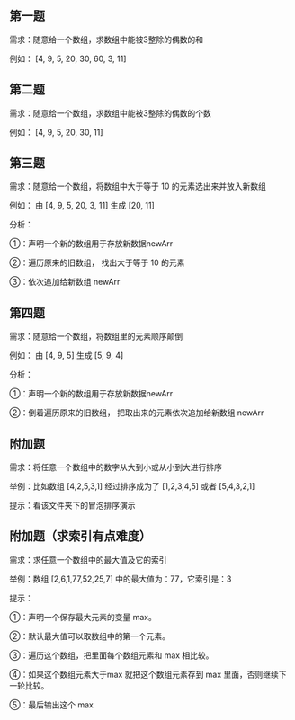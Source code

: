 



## 第一题

需求：随意给一个数组，求数组中能被3整除的偶数的和

例如： [4, 9, 5, 20, 30, 60, 3, 11]





## 第二题

需求：随意给一个数组，求数组中能被3整除的偶数的个数

例如： [4, 9, 5, 20, 30, 11]







## 第三题

需求：随意给一个数组，将数组中大于等于 10 的元素选出来并放入新数组

例如： 由 [4, 9, 5, 20, 3, 11]  生成  [20, 11]    

分析：

①：声明一个新的数组用于存放新数据newArr

②：遍历原来的旧数组， 找出大于等于 10 的元素

③：依次追加给新数组 newArr





## 第四题

需求：随意给一个数组，将数组里的元素顺序颠倒

例如： 由 [4, 9, 5]  生成  [5, 9, 4]    

分析：

①：声明一个新的数组用于存放新数据newArr

②：倒着遍历原来的旧数组， 把取出来的元素依次追加给新数组 newArr







## 附加题

需求：将任意一个数组中的数字从大到小或从小到大进行排序

举例：比如数组 [4,2,5,3,1] 经过排序成为了 [1,2,3,4,5]  或者 [5,4,3,2,1]

提示：看该文件夹下的冒泡排序演示





## 附加题（求索引有点难度）

需求：求任意一个数组中的最大值及它的索引

举例：数组 [2,6,1,77,52,25,7] 中的最大值为：77，它索引是：3

提示：

①：声明一个保存最大元素的变量 max。

②：默认最大值可以取数组中的第一个元素。

③：遍历这个数组，把里面每个数组元素和 max 相比较。

④：如果这个数组元素大于max 就把这个数组元素存到 max 里面，否则继续下一轮比较。

⑤：最后输出这个 max



